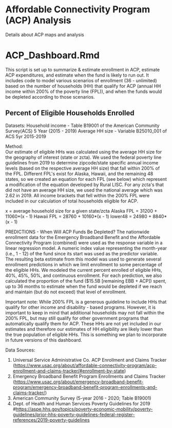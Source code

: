 # Affordable Connectivity Program (ACP) Analysis
 Details about ACP maps and analysis 
 

# ACP_Dashboard.Rmd
This script is set up to summarize & estimate enrollment in ACP, estimate ACP expenditures, and estimate when the fund is likely to run out. It includes code to model various scenarios of enrollment (36 - unlimited) based on the number of households (HH) that qualify for ACP (annual HH income within 200% of the poverty line (FPL)), and when the funds would be depleted according to those scenarios.

## Percent of Eligible Households Enrolled
Datasets: 
  Household income - Table B19001 of the American Community Survey(ACS) 5 Year (2015 - 2019)
  Average HH size - Variable B25010_001 of ACS 5yr 2015-2019
  
Method:  
Our estimate of eligible HHs was calculated using the average HH size for the geography of interest (state or zcta). We used the federal poverty line guidelines from 2019 to determine zipcode/state specific annual income levels (based on the respective average HH size) that fall within 200% of the FPL. Different FPL's exist for Alaska, Hawaii, and the remaining 48 states, so we created an equation for each FPL (see below) which represent a modification of the equation developed by Rural LISC. For any zcta's that did not have an average HH size, we used the national average which was 2.62 in 2019. All income brackets that fell within the 200% FPL were included in our calculation of total households eligible for ACP.  

x = average household size for a given state/zcta
Alaska FPL = 31200 + 11060*(x - 1)
Hawaii FPL = 28760 + 10160*(x - 1)
lower48 = 24980 + 8840*(x - 1)

PREDICTIONS - When Will ACP Funds Be Depleted?
The nationwide enrollment data for the Emergency Broadband Benefit and the Affordable Connectivity Program (combined) were used as the response variable in a linear regression model. A numeric index value representing the month-year (i.e., 1 - 12) of the fund since its start was used as the predictor variable. The resulting beta estimate from this model was used to generate several enrollment predictions in which we limit enrollment to some percentage of the eligible HHs. We modeled the current percent enrolled of eligible HHs, 40%, 45%, 50%, and continuous enrollment. For each prediction, we also calculated the proportion of the fund ($15.5B [remaining EBB + ACP]) spent, up to 36 months to estimate when the fund would be depleted if we reach and maintain (but do not exceed) that level of enrollment.

Important note:
While 200% FPL is a generous guideline to include HHs that qualify for other income and disability - based programs. However, it is important to keep in mind that additional households may not fall within the 200% FPL, but may still qualify for other government programs that automatically qualify them for ACP. These HHs are not yet included in our estimates and therefore our estimates of HH eligibility are likely lower than the true population of eligible HHs. This is something we plan to incorporate in future versions of this dashboard. 




Data Sources:
1. Universal Service Administrative Co. ACP Enrollment and Claims Tracker (https://www.usac.org/about/affordable-connectivity-program/acp-enrollment-and-claims-tracker/#enrollment-by-state)
2. Emergency Broadband Benefit Program Enrollments and Claims Tracker (https://www.usac.org/about/emergency-broadband-benefit-program/emergency-broadband-benefit-program-enrollments-and-claims-tracker/)
3. American Community Survey (5-year 2016 - 2020; Table B19001)
4. Dept. of Health and Human Services Poverty Guidelines for 2019 #https://aspe.hhs.gov/topics/poverty-economic-mobility/poverty-guidelines/prior-hhs-poverty-guidelines-federal-register-references/2019-poverty-guidelines

 